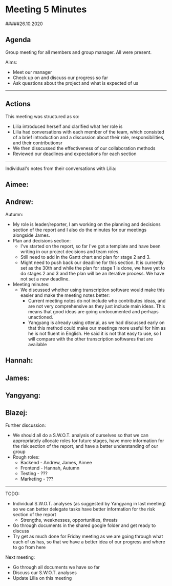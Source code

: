 Meeting 5 Minutes
===============

#####26.10.2020

Agenda
------

Group meeting for all members and group manager. All were present.

Aims:
  - Meet our manager
  - Check up on and discuss our progress so far
  - Ask questions about the project and what is expected of us
  
---------------

Actions
-------

This meeting was structured as so:
  - Lilia introduced herself and clarified what her role is
  - Lilia had conversations with each member of the team, which consisted of a brief introduction and a discussion about their role, responsibilities, and their contributionsr
  - We then disscussed the effectiveness of our collaboration methods
  - Reviewed our deadlines and expectations for each section

---
  
Individual's notes from their conversations with Lilia:

Aimee:
  -
  
Andrew:
  -
  
Autumn:
  - My role is leader/reporter, I am working on the planning and decisions section of the report and I also do the minutes for our meetings alongside James.
  - Plan and decisions section:
    - I've started on the report, so far I've got a template and have been writing in our project decisions and team roles.
    - Still need to add in the Gantt chart and plan for stage 2 and 3.
    - Might need to push back our deadline for this section. It is currently set as the 30th and while the plan for stage 1 is done, we have yet to do stages 2 and 3 and the
      plan will be an iterative process. We have not set a new deadline.
  - Meeting minutes:
    - We discussed whether using transcription software would make this easier and make the meeting notes better:
      - Current meeting notes do not include who contributes ideas, and are not very comprehensive as they just include main ideas. This means that good ideas are going 
        undocumented and perhaps unactioned.
      - Yangyang is already using otter.ai, as we had discussed early on that this method could make our meetings more useful for him as he is not fluent in English. He said it
        is not that easy to use, so I will compare with the other transcription softwares that are available
  
Hannah:
  -
  
James:
  -
  
Yangyang:
  -
  
Blazej:
  -
 
 
 
 
Further discussion:
  - We should all do a S.W.O.T. analysis of ourselves so that we can appropriately allocate roles for future stages, have more information for the risk section of the report,
    and have a better understanding of our group
  - Rough roles:
    - Backend - Andrew, James, Aimee
    - Frontend - Hannah, Autumn
    - Testing - ???
    - Marketing - ???

---

TODO:
  - Individual S.W.O.T. analyses (as suggested by Yangyang in last meeting) so we can better delegate tasks have better information for the risk section of the report
    - Strengths, weaknesses, opportunities, threats
  - Go through documents in the shared google folder and get ready to discuss
  - Try get as much done for Friday meeting as we are going through what each of us has, so that we have a better idea of our progress and where to go from here


Next meeting:
  - Go through all documents we have so far
  - Discuss our S.W.O.T. analyses
  - Update Lilia on this meeting
